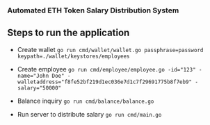 ### Automated ETH Token Salary Distribution System
## Steps to run the application
- Create wallet
    ```go run cmd/wallet/wallet.go passphrase=password keypath=./wallet/keystores/employees```
- Create employee
    ```go run cmd/employee/employee.go -id="123" -name="John Doe" -walletaddress="f8fe52bf219d1ec036e7d1c7f29691775b8f7eb9" -salary="50000"```

- Balance inquiry
    ```go run cmd/balance/balance.go```

- Run server to distribute salary
    ```go run cmd/main.go```